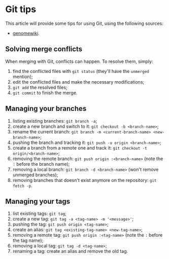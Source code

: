 # Git tips

This article will provide some tips for using Git, using the following sources:

* [genomewiki](http://genomewiki.ucsc.edu/index.php/Resolving_merge_conflicts_in_Git).

## Solving merge conflicts

When merging with Git, conflicts can happen. To resolve them, simply:

1. find the conflicted files with `git status`
   (they'll have the `unmerged` mention);
2. edit the conflicted files and make the necessary modifications;
3. `git add` the resolved files;
4. `git commit` to finish the merge.

## Managing your branches

1. listing existing branches: `git branch -a`;
2. create a new branch and switch to it: `git checkout -b <branch-name>`;
3. rename the current branch: `git branch -m <current-branch-name> <new-branch-name>`;
4. pushing the branch and tracking it: `git push -u origin <branch-name>`;
5. create a branch from a remote one and track it: `git checkout -t origin/<branch-name>`;
6. removing the remote branch: `git push origin :<branch-name>` (note the `:` before the branch name);
7. removing a local branch: `git branch -d <branch-name>` (won't remove unmerged branches);
8. removing branches that doesn't exist anymore on the repository: `git fetch -p`.

## Managing your tags

1. list existing tags: `git tag`;
2. create a new tag: `git tag -a <tag-name> -m '<message>'`;
3. pushing the tag: `git push origin <tag-name>`;
4. create an alias: `git tag <existing-tag-name> <new-tag-name>`;
5. removing a remote tag: `git push origin :<tag-name>` (note the `:` before the tag name);
6. removing a local tag: `git tag -d <tag-name>`;
7. renaming a tag: create an alias and remove the old tag.
